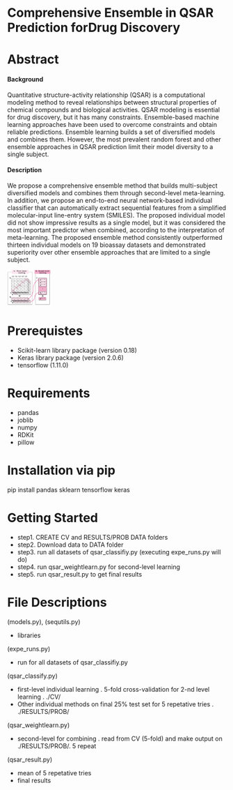 # Comprehensive Ensemble in QSAR Prediction forDrug Discovery

# Abstract
#### Background
 Quantitative structure-activity relationship (QSAR) is a computational modeling method to reveal relationships between structural properties of chemical compounds and biological activities. QSAR modeling is essential for drug discovery, but it has many constraints. Ensemble-based machine learning approaches have been used to overcome constraints and obtain reliable predictions.
Ensemble learning builds a set of diversified models and combines them.
However, the most prevalent random forest and other ensemble approaches in QSAR prediction limit their model diversity to a single subject.
#### Description
We propose a comprehensive ensemble method that builds multi-subject diversified models and combines them through second-level meta-learning. In addition, we propose an end-to-end neural network-based individual classifier that can automatically extract sequential features from a simplified molecular-input line-entry system (SMILES). The proposed individual model did not show impressive results as a single model, but it was considered the most important predictor when combined, according to the interpretation of meta-learning. 
The proposed ensemble method consistently outperformed thirteen individual models on 19 bioassay datasets and demonstrated superiority over other ensemble approaches that are limited to a single subject.

<img src="Figures/Figure1.png" width="100">


# Prerequistes
- Scikit-learn library package  (version 0.18) 
- Keras library package (version 2.0.6) 
- tensorflow (1.11.0)

# Requirements
- pandas
- joblib
- numpy
- RDKit
- pillow


# Installation via pip
pip install pandas sklearn tensorflow keras

# Getting Started

- step1. CREATE CV and RESULTS/PROB DATA folders 
- step2. Download data to DATA folder
- step3. run all datasets of qsar_classifiy.py (executing expe_runs.py will do)
- step4. run qsar_weightlearn.py for second-level learning
- step5. run qsar_result.py to get final results


# File Descriptions

(models.py), (sequtils.py)
- libraries

(expe_runs.py)
- run for all datasets of qsar_classifiy.py

(qsar_classify.py)
- first-level individual learning
	. 5-fold cross-validation for 2-nd level learning 
	. ./CV/
- Other individual methods on final 25% test set for 5 repetative tries
	. ./RESULTS/PROB/

(qsar_weightlearn.py)
- second-level for combining
	. read from CV (5-fold) and make output on ./RESULTS/PROB/. 5 repeat

(qsar_result.py)
- mean of 5 repetative tries 
- final results
